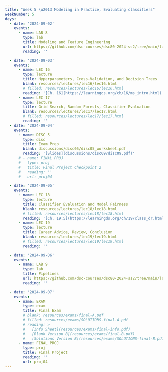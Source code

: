 ```yaml
---
title: "Week 5 \u2013 Modeling in Practice, Evaluating classifiers"
weekNumber: 5
days:
  - date: '2024-09-02'
    events:
      - name: LAB 8
        type: lab
        title: Modeling and Feature Engineering
        url: https://github.com/dsc-courses/dsc80-2024-ss2/tree/main/labs/lab08
        reading: ''

  - date: '2024-09-03'
    events:
      - name: LEC 16
        type: lecture
        title: Hyperparameters, Cross-Validation, and Decision Trees
        blank: resources/lectures/lec16/lec16.html
        # filled: resources/lectures/lec16/lec16.html
        reading: '[Ch. 16](https://learningds.org/ch/16/ms_intro.html)'
      - name: LEC 17
        type: lecture
        title: Grid Search, Random Forests, Classifier Evaluation
        blank: resources/lectures/lec17/lec17.html
        # filled: resources/lectures/lec17/lec17.html
        reading: ''
  - date: '2024-09-04'
    events:
      - name: DISC 5
        type: disc
        title: Exam Prep
        blank: discussions/disc05/disc05_worksheet.pdf
        reading: '[Slides](discussions/disc09/disc09.pdf)'
      # - name: FINAL PROJ
      #   type: proj
      #   title: Final Project Checkpoint 2
      #   reading: ''
      #   url: proj04

  - date: '2024-09-05'
    events:
      - name: LEC 18
        type: lecture
        title: Classifier Evaluation and Model Fairness
        blank: resources/lectures/lec18/lec18.html
        # filled: resources/lectures/lec18/lec18.html
        reading: '[Ch. 19.5](https://learningds.org/ch/19/class_dr.html)'
      - name: LEC 19
        type: lecture
        title: Career Advice, Review, Conclusion
        blank: resources/lectures/lec19/lec19.html
        # filled: resources/lectures/lec19/lec19.html
        reading: ''

  - date: '2024-09-06'
    events:
      - name: LAB 9
        type: lab
        title: Pipelines
        url: https://github.com/dsc-courses/dsc80-2024-ss2/tree/main/labs/lab09
        reading: ''

  - date: '2024-09-07'
    events:
      - name: EXAM
        type: exam
        title: Final Exam
        # blank: resources/exams/final-A.pdf
        # filled: resources/exams/SOLUTIONS-final-A.pdf
        # reading: >
        #   [Info Sheet](resources/exams/final-info.pdf)
        #   [Blank Version B](resources/exams/final-B.pdf)
        #   [Solutions Version B](resources/exams/SOLUTIONS-final-B.pdf)
      - name: FINAL PROJ
        type: proj
        title: Final Project
        reading: ''
        url: proj04
---
```


